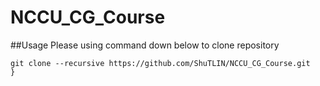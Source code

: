 # NCCU_CG_Course


##Usage
Please using command down below to clone repository

```
git clone --recursive https://github.com/ShuTLIN/NCCU_CG_Course.git
}
```